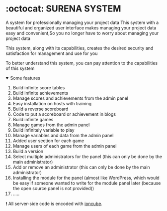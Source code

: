 # :octocat: SURENA SYSTEM

A system for professionally managing your project data
This system with a beautiful and organized user interface makes managing your project data easy and convenient,So you no longer have to worry about managing your project data

This system, along with its capabilities, creates the desired security and satisfaction for management and use for you

To better understand this system, you can pay attention to the capabilities of this system

<!-- Some features -->
<details open="open">
  <summary>Some features</summary>
  <ol>
    <li><a>Build infinite score tables</a></li>
    <li><a>Build infinite achievements</a></li>
    <li><a>Manage scores and achievements from the admin panel</a></li>
    <li><a>Easy installation on hosts with training</a></li>
    <li><a>Build a reverse scoreboard</a></li>
    <li><a>Code to put a scoreboard or achievement in blogs</a></li>
    <li><a>Build infinite games</a></li>
    <li><a>Manage games from the admin panel</a></li>
    <li><a>Build infinitely variable to play</a></li>
    <li><a>Manage variables and data from the admin panel</a></li>
    <li><a>Added user section for each game</a></li>
    <li><a>Manage users of each game from the admin panel</a></li>
    <li><a>Build a version</a></li>
    <li><a>Select multiple administrators for the panel (this can only be done by the main administrator)</a></li>
    <li><a>Add or remove an administrator (this can only be done by the main administrator)</a></li>
    <li><a>Installing the module for the panel (almost like WordPress, which would be easy if someone wanted to write for the module panel later (because the open source panel is not provided))</a></li>
    <li><a>.....</a></li>
  </ol>
</details>

:exclamation: All server-side code is encoded with [ioncube](https://www.ioncube.com/).
